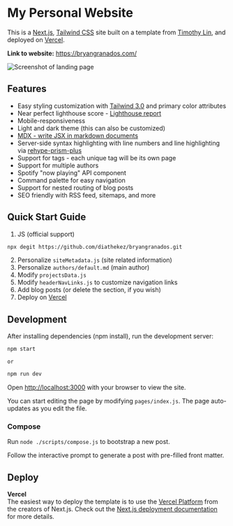 # My Personal Website

This is a [Next.js](https://nextjs.org/), [Tailwind CSS](https://tailwindcss.com/) site built on a template from [Timothy Lin](https://github.com/timlrx/tailwind-nextjs-starter-blog), and deployed on [Vercel](https://vercel.com/).

**Link to website:** https://bryangranados.com/

![Screenshot of landing page](https://raw.githubusercontent.com/diathekez/bryangranados/master/public/static/images/bryangranados_screenshot.png)

## Features

- Easy styling customization with [Tailwind 3.0](https://tailwindcss.com/blog/tailwindcss-v3) and primary color attributes
- Near perfect lighthouse score - [Lighthouse report](https://www.webpagetest.org/result/210111_DiC1_08f3670c3430bf4a9b76fc3b927716c5/)
- Mobile-responsiveness
- Light and dark theme (this can also be customized)
- [MDX - write JSX in markdown documents](https://mdxjs.com/)
- Server-side syntax highlighting with line numbers and line highlighting via [rehype-prism-plus](https://github.com/timlrx/rehype-prism-plus)
- Support for tags - each unique tag will be its own page
- Support for multiple authors
- Spotify "now playing" API component
- Command palette for easy navigation
- Support for nested routing of blog posts
- SEO friendly with RSS feed, sitemaps, and more

## Quick Start Guide

1. JS (official support)

```bash
npx degit https://github.com/diathekez/bryangranados.git
```

2. Personalize `siteMetadata.js` (site related information)
3. Personalize `authors/default.md` (main author)
4. Modify `projectsData.js`
5. Modify `headerNavLinks.js` to customize navigation links
6. Add blog posts (or delete the section, if you wish)
7. Deploy on [Vercel](https://vercel.com/)

## Development

After installing dependencies (npm install), run the development server:

```bash
npm start
```

    or

```bash
npm run dev
```

Open [http://localhost:3000](http://localhost:3000) with your browser to view the site.

You can start editing the page by modifying `pages/index.js`. The page auto-updates as you edit the file.

### Compose

Run `node ./scripts/compose.js` to bootstrap a new post.

Follow the interactive prompt to generate a post with pre-filled front matter.

## Deploy

**Vercel**  
The easiest way to deploy the template is to use the [Vercel Platform](https://vercel.com) from the creators of Next.js. Check out the [Next.js deployment documentation](https://nextjs.org/docs/deployment) for more details.

